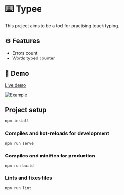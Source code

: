 #  ⌨️ Typee
This project aims to be a tool for practising touch typing.

## ⚙️ Features
* Errors count
* Words typed counter

## 🚀 Demo
[Live demo](https://isaaceliape.github.io/typing_tool/)

![Example](https://raw.githubusercontent.com/isaaceliape/typing_tool/master/src/assets/example.png)

## Project setup
```
npm install
```

### Compiles and hot-reloads for development
```
npm run serve
```

### Compiles and minifies for production
```
npm run build
```

### Lints and fixes files
```
npm run lint
```

